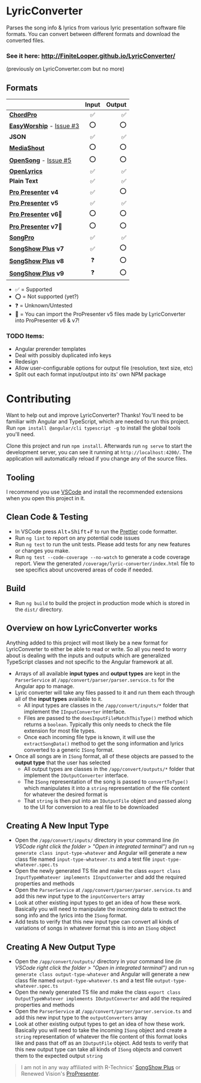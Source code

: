 
# LyricConverter
Parses the song info & lyrics from various lyric presentation software file formats. You can convert between different formats and download the converted files.

### See it here: http://FiniteLooper.github.io/LyricConverter/
(previously on LyricConverter.com but no more)


## Formats
|                                                                    | Input  | Output |
| ------------------------------------------------------------------ |:------:| ------:|
| **[ChordPro](https://chordpro.org/)**                              |   ✅   |   ✅  |
| **[EasyWorship](https://easyworship.com/)** - [Issue #3][1]        |   ⭕   |   ⭕  |
| **JSON**                                                           |   ✅   |   ✅  |
| **[MediaShout](https://mediashout.com/)**                          |   ⭕   |   ⭕  |
| **[OpenSong](https://opensong.org/)** - [Issue #5][2]              |   ⭕   |   ⭕  |
| **[OpenLyrics](https://docs.openlyrics.org)**                      |   ✅   |   ✅  |
| **Plain Text**                                                     |   ✅   |   ✅  |
| **[Pro Presenter](https://renewedvision.com/propresenter/) v4**    |   ✅   |   ⭕  |
| **[Pro Presenter](https://renewedvision.com/propresenter/) v5**    |   ✅   |   ✅  |
| **[Pro Presenter](https://renewedvision.com/propresenter/) v6**💾 |   ⭕    |  ⭕  |
| **[Pro Presenter](https://renewedvision.com/propresenter/) v7**💾 |   ⭕    |  ⭕  |
| **[SongPro](https://songpro.org/)**                                |   ✅   |   ✅  |
| **[SongShow Plus](https://songshowplus.com/) v7**                  |   ✅   |   ⭕  |
| **[SongShow Plus](https://songshowplus.com/) v8**                  |   ❓   |   ⭕  |
| **[SongShow Plus](https://songshowplus.com/) v9**                  |   ❓   |   ⭕  |

* ✅ = Supported
* ⭕ = Not supported (yet?)
* ❓ = Unknown/Untested
* 💾 = You can import the ProPresenter v5 files made by LyricConverter into ProPresenter v6 & v7!

[1]: https://github.com/FiniteLooper/LyricConverter/issues/3
[2]: https://github.com/FiniteLooper/LyricConverter/issues/5


### TODO Items:
* Angular prerender templates
* Deal with possibly duplicated info keys
* Redesign
* Allow user-configurable options for output file (resolution, text size, etc)
* Split out each format input/output into its' own NPM package


# Contributing
Want to help out and improve LyricConverter? Thanks!
You'll need to be familiar with Angular and TypeScript, which are needed to run this project.  Run `npm install @angular/cli typescript -g` to install the global tools you'll need.

Clone this project and run `npm install`. Afterwards run `ng serve` to start the development server, you can see it running at `http://localhost:4200/`. The application will automatically reload if you change any of the source files.

## Tooling
I recommend you use [VSCode](https://code.visualstudio.com/) and install the recommended extensions when you open this project in it.

## Clean Code & Testing
* In VSCode press <kbd>Alt</kbd>+<kbd>Shift</kbd>+<kbd>F</kbd> to run the [Prettier](https://marketplace.visualstudio.com/items?itemName=esbenp.prettier-vscode) code formatter.
* Run `ng lint` to report on any potential code issues
* Run `ng test` to run the unit tests. Please add tests for any new features or changes you make.
* Run `ng test --code-coverage --no-watch` to generate a code coverage report.  View the generated `/coverage/lyric-converter/index.html` file to see specifics about uncovered areas of code if needed.

## Build
* Run `ng build` to build the project in production mode which is stored in the `dist/` directory.


## Overview on how LyricConverter works
Anything added to this project will most likely be a new format for LyricConverter to either be able to read or write. So all you need to worry about is dealing with the inputs and outputs which are generalized TypeScript classes and not specific to the Angular framework at all.
* Arrays of all available **input types** and **output types** are kept in the `ParserService` at `/app/convert/parser/parser.service.ts` for the Angular app to manage.
* Lyric converter will take any files passed to it and run them each through all of the **input types** available to it.
  - All input types are classes in the `/app/convert/inputs/*` folder that implement the `IInputConverter` interface.
  - Files are passed to the `doesInputFileMatchThisType()` method which returns a `boolean`. Typically this only needs to check the file extension for most file types.
  - Once each incoming file type is known, it will use the `extractSongData()` method to get the song information and lyrics converted to a generic `ISong` format.
* Once all songs are in `ISong` format, all of these objects are passed to the **output type** that the user has selected
  - All output types are classes in the `/app/convert/outputs/*` folder that implement the `IOutputConverter` interface.
  - The `ISong` representation of the song is passed to `convertToType()` which manipulates it into a `string` representation of the file content for whatever the desired format is
  - That `string` is then put into an `IOutputFile` object and passed along to the UI for conversion to a real file to be downloaded

## Creating A New Input Type
* Open the `/app/convert/inputs/` directory in your command line _(in VSCode right click the folder > "Open in integrated terminal")_ and run `ng generate class input-type-whatever` and Angular will generate a new class file named `input-type-whatever.ts` and a test file `input-type-whatever.spec.ts`
* Open the newly generated TS file and make the class `export class InputTypeWhatever implements IInputConverter` and add the required properties and methods
* Open the `ParserService` at `/app/convert/parser/parser.service.ts` and add this new input type to the `inputConverters` array
* Look at other existing input types to get an idea of how these work. Basically you will need to manipulate the incoming data to extract the song info and the lyrics into the `ISong` format.
* Add tests to verify that this new input type can convert all kinds of variations of songs in whatever format this is into an `ISong` object

## Creating A New Output Type
* Open the `/app/convert/outputs/` directory in your command line _(in VSCode right click the folder > "Open in integrated terminal")_ and run `ng generate class output-type-whatever` and Angular will generate a new class file named `output-type-whatever.ts` and a test file `output-type-whatever.spec.ts`
* Open the newly generated TS file and make the class `export class OutputTypeWhatever implements IOutputConverter` and add the required properties and methods
* Open the `ParserService` at `/app/convert/parser/parser.service.ts` and add this new input type to the `outputConverters` array
* Look at other existing output types to get an idea of how these work. Basically you will need to take the incoming `ISong` object and create a `string` representation of whatever the file content of this format looks like and pass that off as an `IOutputFile` object.
   Add tests to verify that this new output type can take all kinds of `ISong` objects and convert them to the expected output `string`


> I am not in any way affiliated with R-Technics' [SongShow Plus](http://songshowplus.com/) or Renewed Vision's [ProPresenter](http://www.renewedvision.com/propresenter.php).
